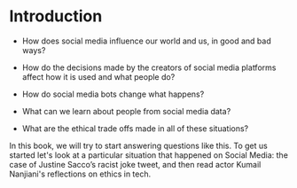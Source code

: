 # Introduction

- How does social media influence our world and us, in good and bad ways?

- How do the decisions made by the creators of social media platforms affect how it is used and what people do?

- How do social media bots change what happens?

- What can we learn about people from social media data?

- What are the ethical trade offs made in all of these situations?

In this book, we will try to start answering questions like this. To get us started let's look at a particular situation that happened on Social Media: the case of Justine Sacco’s racist joke tweet, and then read actor Kumail Nanjiani's reflections on ethics in tech.

```{tableofcontents}
```
